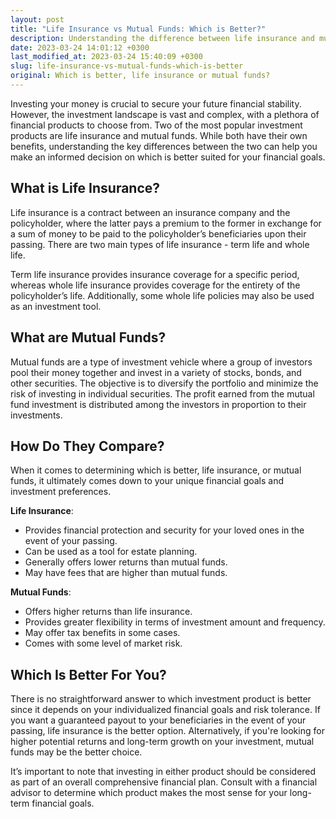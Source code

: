 ```yaml
---
layout: post
title: "Life Insurance vs Mutual Funds: Which is Better?"
description: Understanding the difference between life insurance and mutual funds can help you make an informed decision on which investment product is better suited for your financial goals.
date: 2023-03-24 14:01:12 +0300
last_modified_at: 2023-03-24 15:40:09 +0300
slug: life-insurance-vs-mutual-funds-which-is-better
original: Which is better, life insurance or mutual funds?
---
```

Investing your money is crucial to secure your future financial stability. However, the investment landscape is vast and complex, with a plethora of financial products to choose from. Two of the most popular investment products are life insurance and mutual funds. While both have their own benefits, understanding the key differences between the two can help you make an informed decision on which is better suited for your financial goals.

## What is Life Insurance?

Life insurance is a contract between an insurance company and the policyholder, where the latter pays a premium to the former in exchange for a sum of money to be paid to the policyholder’s beneficiaries upon their passing. There are two main types of life insurance - term life and whole life.

Term life insurance provides insurance coverage for a specific period, whereas whole life insurance provides coverage for the entirety of the policyholder’s life. Additionally, some whole life policies may also be used as an investment tool.

## What are Mutual Funds?

Mutual funds are a type of investment vehicle where a group of investors pool their money together and invest in a variety of stocks, bonds, and other securities. The objective is to diversify the portfolio and minimize the risk of investing in individual securities. The profit earned from the mutual fund investment is distributed among the investors in proportion to their investments.

## How Do They Compare?

When it comes to determining which is better, life insurance, or mutual funds, it ultimately comes down to your unique financial goals and investment preferences.

**Life Insurance**:

* Provides financial protection and security for your loved ones in the event of your passing.
* Can be used as a tool for estate planning.
* Generally offers lower returns than mutual funds.
* May have fees that are higher than mutual funds.

**Mutual Funds**:

* Offers higher returns than life insurance.
* Provides greater flexibility in terms of investment amount and frequency.
* May offer tax benefits in some cases.
* Comes with some level of market risk.

## Which Is Better For You?

There is no straightforward answer to which investment product is better since it depends on your individualized financial goals and risk tolerance. If you want a guaranteed payout to your beneficiaries in the event of your passing, life insurance is the better option. Alternatively, if you're looking for higher potential returns and long-term growth on your investment, mutual funds may be the better choice.

It’s important to note that investing in either product should be considered as part of an overall comprehensive financial plan. Consult with a financial advisor to determine which product makes the most sense for your long-term financial goals.